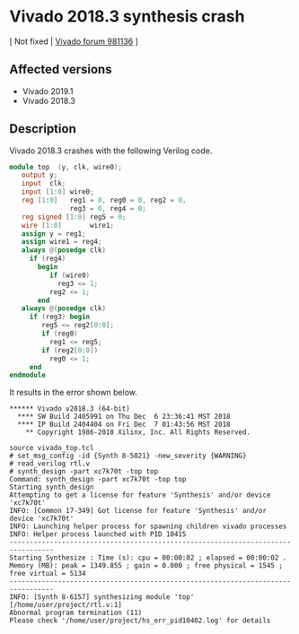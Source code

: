 # Vivado 2018.3 synthesis crash

[ Not fixed | [Vivado forum 981136](https://forums.xilinx.com/t5/Synthesis/Vivado-2018-3-synthesis-crash/td-p/981136) ]

## Affected versions

- Vivado 2019.1
- Vivado 2018.3

## Description

Vivado 2018.3 crashes with the following Verilog code.

```verilog
module top  (y, clk, wire0);
   output y;
   input  clk;
   input [1:0] wire0;
   reg [1:0]   reg1 = 0, reg0 = 0, reg2 = 0,
               reg3 = 0, reg4 = 0;
   reg signed [1:0] reg5 = 0;
   wire [1:0]       wire1;
   assign y = reg1;
   assign wire1 = reg4;
   always @(posedge clk)
     if (reg4)
       begin
          if (wire0)
            reg3 <= 1;
          reg2 <= 1;
       end
   always @(posedge clk)
     if (reg3) begin
        reg5 <= reg2[0:0];
        if (reg0)
          reg1 <= reg5;
        if (reg2[0:0])
          reg0 <= 1;
     end
endmodule
```

It results in the error shown below.

```
****** Vivado v2018.3 (64-bit)
  **** SW Build 2405991 on Thu Dec  6 23:36:41 MST 2018
  **** IP Build 2404404 on Fri Dec  7 01:43:56 MST 2018
    ** Copyright 1986-2018 Xilinx, Inc. All Rights Reserved.

source vivado_top.tcl
# set_msg_config -id {Synth 8-5821} -new_severity {WARNING}
# read_verilog rtl.v
# synth_design -part xc7k70t -top top
Command: synth_design -part xc7k70t -top top
Starting synth_design
Attempting to get a license for feature 'Synthesis' and/or device 'xc7k70t'
INFO: [Common 17-349] Got license for feature 'Synthesis' and/or device 'xc7k70t'
INFO: Launching helper process for spawning children vivado processes
INFO: Helper process launched with PID 10415
---------------------------------------------------------------------------------
Starting Synthesize : Time (s): cpu = 00:00:02 ; elapsed = 00:00:02 . Memory (MB): peak = 1349.855 ; gain = 0.000 ; free physical = 1545 ; free virtual = 5134
---------------------------------------------------------------------------------
INFO: [Synth 8-6157] synthesizing module 'top' [/home/user/project/rtl.v:1]
Abnormal program termination (11)
Please check '/home/user/project/hs_err_pid10402.log' for details
```

